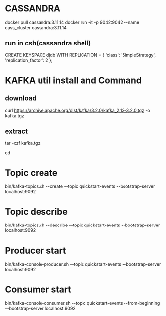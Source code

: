 
# CASSANDRA
docker pull cassandra:3.11.14
docker run -it -p 9042:9042 --name cass_cluster cassandra:3.11.14

## run in csh(cassandra shell)
CREATE KEYSPACE djdb WITH REPLICATION = {
    'class': 'SimpleStrategy', 'replication_factor': 2 };

# KAFKA util install and Command
## download
curl https://archive.apache.org/dist/kafka/3.2.0/kafka_2.13-3.2.0.tgz -o kafka.tgz

## extract
tar -xzf kafka.tgz

cd <kafka directory>

# Topic create
bin/kafka-topics.sh --create --topic quickstart-events --bootstrap-server localhost:9092

# Topic describe
bin/kafka-topics.sh --describe --topic quickstart-events --bootstrap-server localhost:9092

# Producer start
bin/kafka-console-producer.sh --topic quickstart-events --bootstrap-server localhost:9092

# Consumer start
bin/kafka-console-consumer.sh --topic quickstart-events --from-beginning --bootstrap-server localhost:9092


